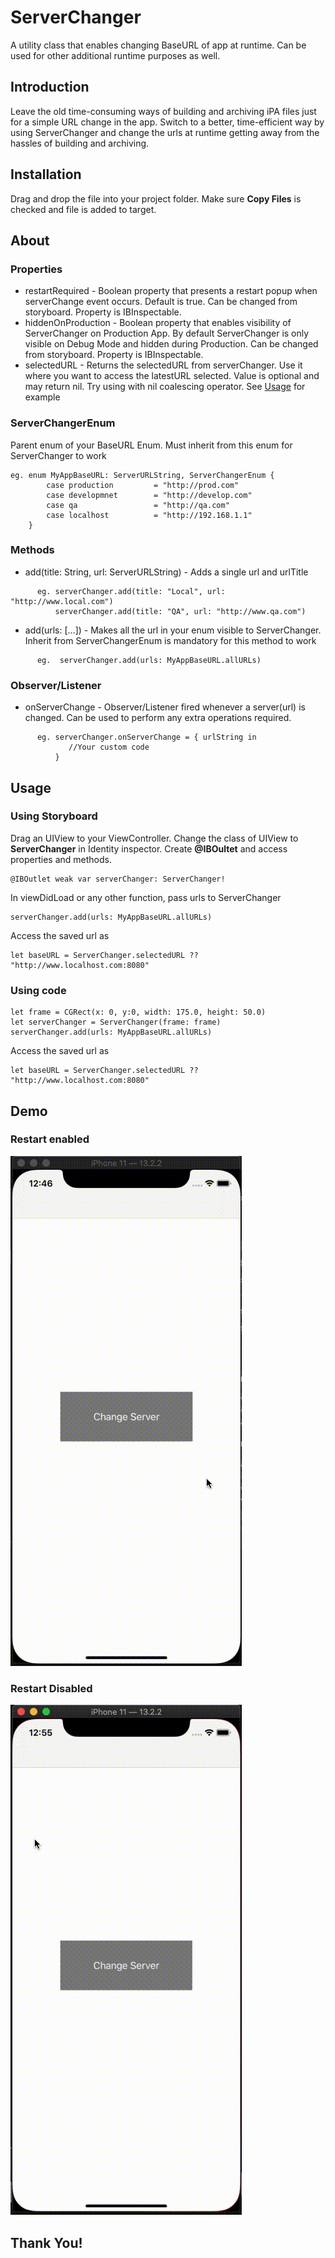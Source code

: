 # ServerChanger
A utility class that enables changing BaseURL of app at runtime.
Can be used for other additional runtime purposes as well.

## Introduction
Leave the old time-consuming ways of building and archiving iPA files just for a simple URL change in the app.
Switch to a better, time-efficient way by using ServerChanger and change the urls at runtime  getting away from the hassles of building and archiving.

## Installation
Drag and drop the file into your project folder.
Make sure **Copy Files** is checked and file is added to target.

## About

### Properties
- restartRequired - Boolean property that presents a restart popup when serverChange event occurs. Default is true.
Can be changed from storyboard. Property is IBInspectable.
- hiddenOnProduction - Boolean property that enables visibility of ServerChanger on Production App. By default ServerChanger is only visible on Debug Mode and hidden during Production.
Can be changed from storyboard. Property is IBInspectable.
- selectedURL - Returns the selectedURL from serverChanger. Use it where you want to access the latestURL selected.
Value is optional and may return nil. Try using with nil coalescing operator. See [Usage](#Usage) for example

### ServerChangerEnum
Parent enum of your BaseURL Enum. Must inherit from this enum for ServerChanger to work

    eg. enum MyAppBaseURL: ServerURLString, ServerChangerEnum {
            case production         = "http://prod.com"
            case developmnet        = "http://develop.com"
            case qa                 = "http://qa.com"
            case localhost          = "http://192.168.1.1"
        }

### Methods
- add(title: String, url: ServerURLString) - Adds a single url and urlTitle

```
      eg. serverChanger.add(title: "Local", url: "http://www.local.com")
          serverChanger.add(title: "QA", url: "http://www.qa.com")
```


- add(urls: [...]) - Makes all the url in your enum visible to ServerChanger. Inherit from ServerChangerEnum is mandatory for this method to work

```
      eg.  serverChanger.add(urls: MyAppBaseURL.allURLs)
```

### Observer/Listener
- onServerChange - Observer/Listener fired whenever a server(url) is changed. Can be used to perform any extra operations required.

```
      eg. serverChanger.onServerChange = { urlString in
             //Your custom code
          }
```

## Usage

### Using Storyboard
Drag an UIView to your ViewController.
Change the class of UIView to **ServerChanger** in Identity inspector.
Create **@IBOultet** and access properties and methods.

```
@IBOutlet weak var serverChanger: ServerChanger!
```
In viewDidLoad or any other function, pass urls to ServerChanger
```
serverChanger.add(urls: MyAppBaseURL.allURLs)
```
Access the saved url as
```
let baseURL = ServerChanger.selectedURL ?? "http://www.localhost.com:8080"
```

### Using code
```
let frame = CGRect(x: 0, y:0, width: 175.0, height: 50.0)
let serverChanger = ServerChanger(frame: frame)
serverChanger.add(urls: MyAppBaseURL.allURLs)
```

Access the saved url as
```
let baseURL = ServerChanger.selectedURL ?? "http://www.localhost.com:8080"
```

## Demo

### Restart enabled
![](withRestart.gif)

### Restart Disabled
![](withoutRestart.gif)

## Thank You!
